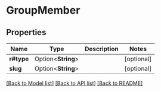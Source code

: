 # GroupMember

## Properties

Name | Type | Description | Notes
------------ | ------------- | ------------- | -------------
**r#type** | Option<**String**> |  | [optional]
**slug** | Option<**String**> |  | [optional]

[[Back to Model list]](../README.md#documentation-for-models) [[Back to API list]](../README.md#documentation-for-api-endpoints) [[Back to README]](../README.md)



